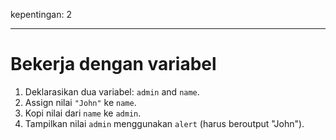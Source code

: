 kepentingan: 2

---

# Bekerja dengan variabel

1. Deklarasikan dua variabel: `admin` and `name`.
2. Assign nilai `"John"` ke `name`.
3. Kopi nilai dari `name` ke `admin`.
4. Tampilkan nilai `admin` menggunakan `alert` (harus beroutput "John").
